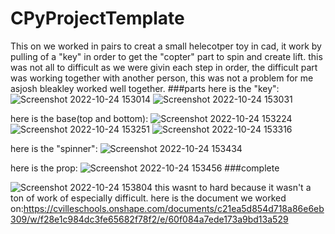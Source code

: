 # CPyProjectTemplate
This on we worked in pairs to creat a small helecotper toy in cad, it work by pulling of a "key" in order to get the "copter" part to spin and create lift.
this was not all to difficult as we were givin each step in order, the difficult part was working together with another person, this was not a problem for me asjosh bleakley worked well together.
###parts
here is the "key":
![Screenshot 2022-10-24 153014](https://user-images.githubusercontent.com/71406784/197609850-1afa6c1d-f26d-4d49-b20f-bed6d7c2673e.png)
![Screenshot 2022-10-24 153031](https://user-images.githubusercontent.com/71406784/197609896-90f3158c-ab18-4288-98d7-b177abeda48c.png)

here is the base(top and bottom):
![Screenshot 2022-10-24 153224](https://user-images.githubusercontent.com/71406784/197610294-f32654e8-0422-47ef-afe3-52a00e26f35f.png)
![Screenshot 2022-10-24 153251](https://user-images.githubusercontent.com/71406784/197610302-5a8df241-ce2c-4501-be90-4502de38095f.png)
![Screenshot 2022-10-24 153316](https://user-images.githubusercontent.com/71406784/197610313-4237c5ad-8640-4bdb-a083-4b2d467ccc0d.png)

here is the "spinner":
![Screenshot 2022-10-24 153434](https://user-images.githubusercontent.com/71406784/197610542-36d5889b-9dc4-4c9f-a756-8d67b2453d81.png)

here is the prop:
![Screenshot 2022-10-24 153456](https://user-images.githubusercontent.com/71406784/197610609-fc50d5fe-0636-4c2e-8918-b0d22866d70c.png)
###complete

![Screenshot 2022-10-24 153804](https://user-images.githubusercontent.com/71406784/197611040-2abb28bc-5a14-4cdd-9a82-80036e79d458.png)
this wasnt to hard because it wasn't a ton of work of especially difficult. 
here is the document we worked on:https://cvilleschools.onshape.com/documents/c21ea5d854d718a86e6eb309/w/f28e1c984dc3fe65682f78f2/e/60f084a7ede173a9bd13a529
